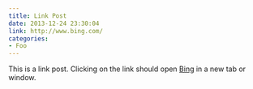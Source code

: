 ```yaml
---
title: Link Post
date: 2013-12-24 23:30:04
link: http://www.bing.com/
categories:
- Foo
---
```


This is a link post. Clicking on the link should open [Bing](http://www.bing.com/) in a new tab or window.
